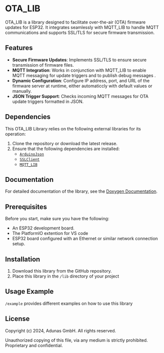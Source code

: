 # OTA_LIB

OTA_LIB is a library designed to facilitate over-the-air (OTA) firmware updates for ESP32. It integrates seamlessly with MQTT_LIB to handle MQTT communications and supports SSL/TLS for secure firmware transmission.

## Features
- **Secure Firmware Updates**: Implements SSL/TLS to ensure secure transmission of firmware files.
- **MQTT Integration**: Works in conjunction with MQTT_LIB to enable MQTT messaging for update triggers and to publish debug messages .
- **Dynamic Configuration**: Configure IP address, port, and URL of the firmware server at runtime, either automaticcly with default values or manually.
- **JSON Trigger Support**: Checks incoming MQTT messages for OTA update triggers formatted in JSON.

## Dependencies
This OTA_LIB Library relies on the following external libraries for its operation:

1. Clone the repository or download the latest release.
2. Ensure that the following dependencies are installed:
   - [`ArduinoJson`](https://github.com/arduino-libraries/Arduino_JSON)
   - [`SSLClient`](https://github.com/OPEnSLab-OSU/SSLClient/)
   - [`MQTT_LIB`](https://github.com/tomeuser/MQTT_LIB)

## Documentation
For detailed documentation of the library, see the [Doxygen Documentation](/docs/html/index.html).


## Prerequisites
Before you start, make sure you have the following:
- An ESP32 development board.
- The PlatformIO extention for VS code
- ESP32 board configured with an Ethernet or similar network connection setup.

## Installation
1. Download this library from the GitHub repository.
2. Place this library in the `/lib` directory of your project

## Usage Example
`/example` provides different examples on how to use this library


## License
Copyright (c) 2024, Adunas GmbH. All rights reserved.

Unauthorized copying of this file, via any medium is strictly prohibited. Proprietary and confidential.
